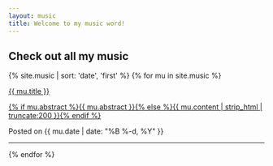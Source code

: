 ```yaml
---
layout: music
title: Welcome to my music word!
---
```

## Check out all my music

{% site.music | sort: 'date', 'first' %}
{% for mu in site.music %}
<div>
  <a href="{{ mu.url }}">
    <div>
    <p id="post_title">{{ mu.title }}</p>
    <p id="post_preview">{% if mu.abstract %}{{ mu.abstract }}{% else %}{{ mu.content | strip_html | truncate:200 }}{% endif %}</p>
    </div>
  </a>
  <p id="post_msg">Posted on {{ mu.date | date: "%B %-d, %Y" }}</p>
</div>
<hr />
 {% endfor %}
